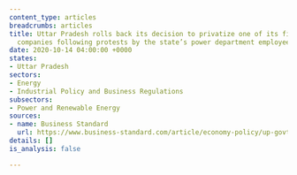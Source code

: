 ```yaml
---
content_type: articles
breadcrumbs: articles
title: Uttar Pradesh rolls back its decision to privatize one of its five power distribution
  companies following protests by the state’s power department employees
date: 2020-10-14 04:00:00 +0000
states:
- Uttar Pradesh
sectors:
- Energy
- Industrial Policy and Business Regulations
subsectors:
- Power and Renewable Energy
sources:
- name: Business Standard
  url: https://www.business-standard.com/article/economy-policy/up-govt-rolls-back-decision-to-privatise-power-distribution-companies-120100601627_1.html
details: []
is_analysis: false

---
```

